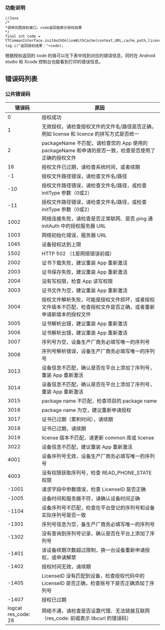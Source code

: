 ### 功能说明

```
//Java
/*
*调用优图授权接口，code返回值表示授权结果
*/
final int code = YTCommonInterface.initAuthOnlineWithCache(context,URL,cache_path,licenseId,secretKey);
log.i("返回授权结果："+code);
```
根据授权返回的 code 的值可以在下表中找到对应的错误信息，同时在 Android studio 和 Xcode 控制台也能看到打印的错误信息。
## 错误码列表
### 公共错误码
|  错误码 |  原因 |
| ------------------- | ------------------------------------------------------------ |
| 0                   | 授权成功                                                     |
| 1                   | 无效授权，请检查授权文件的文件名/路径是否正确，例如 license 和 licence 的拼写方式是否统一 |
| 2                   | packageName 不匹配，请检查您的 App 使用的 packageName 和申请的是否一致，检查是否使用了正确的授权文件 |
| 16                  | 授权文件已过期，请检查系统时间，或者续期                     |
| -1                  | 授权文件路径错误，请检查文件名/路径                          |
| -10                 | 授权文件路径错误，请检查文件名/路径，或检查 initType 参数（0或2） |
| -11                 | 授权文件路径错误，请检查文件名/路径，或检查 initType 参数（0或2） |
| 1002                | 网络连接失败，请检查是否正常联网、是否 ping 通 initAuth 中的授权服务器 URL |
| 1003                | 网络初始化错误，服务器 URL                                   |
| 1045                | 设备授权达到上限                                             |
| 1502                | HTTP 502 （1是网络错误前缀）                                  |
| 2002                | 证书下载失败，建议重装 App 重新激活                          |
| 2003                | 证书保存失败，建议重装 App 重新激活                          |
| 2004                | 没有写权限，检查 App 读写权限                                |
| 3003                | 证书文件为空，建议重装 App 重新激活                          |
| 3004                | 授权文件解析失败，可能是授权文件损坏，或者授权文件版本不匹配，检查授权文件是否正确，或者重新申请新版本的授权文件 |
| 3005                | 证书解析出错，建议重装 App 重新激活                          |
| 3006                | 证书解析出错，建议重装 App 重新激活                          |
| 3007                | 序列号为空，设备生产厂商务必填写唯一的序列号                 |
| 3008                | 序列号解析错误，设备生产厂商务必填写唯一的序列号             |
| 3013                | 设备信息不匹配，确认是否在平台上添加了序列号，重装 App 重新激活 |
| 3014                | 设备信息不匹配，确认是否在平台上添加了序列号，重装 App 重新激活 |
| 3015                | package name 不匹配，检查项目的 package name                 |
| 3016                | package name 为空，建议重新申请授权                          |
| 3017                | 证书已过期（累积时间），请续期                               |
| 3018                | 证书已过期，请续期                                           |
| 3019                | license 版本不匹配，请更新 common 库或 license               |
| 3022                | 设备信息不匹配，建议重装 App 重新激活                        |
| 4001                | 设备序列号无效，设备生产厂商务必填写唯一的序列号             |
| 4003                | 没有权限获取序列号，检查 READ_PHONE_STATE 权限               |
| -1001               | 请求字段中参数错误，检查 LicenseID 是否正确                  |
| -1005               | 设备时间和服务器不符，请确认设备时间正确                     |
| -1104               | 设备序列号不匹配，检查在平台登记的序列号和设备实际序列号是否一致 |
| -1301               | 序列号信息为空，备生产厂商务必填写唯一的序列号               |
| -1302               | 没有查询到序列号记录，确认是否在平台上添加了序列号           |
| -1401               | 该设备续期次数超过限制，换一台设备重新申请授权，或申请解禁   |
| -1402               | 授权时间无效，请续期                                         |
| -1405               | LicenseID 没有匹配到设备，检查授权代码中的 LicenseID 是否正确，检查账号下是否正确添加了序列号 |
| -1407               | 授权已过期                                                   |
| logcat res_code: 28 | 网络不通，请检查是否设置代理、无法链接互联网 （res_code: 前缀表示 libcurl 的错误码） |







 

